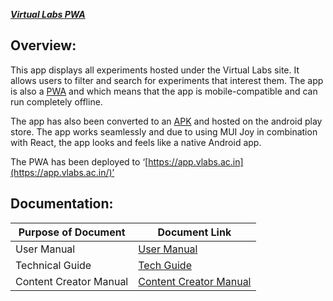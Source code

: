 **_<span style="text-decoration:underline;">Virtual Labs PWA</span>_**

## Overview:

This app displays all experiments hosted under the Virtual Labs site. It allows users to filter and search for experiments that interest them. The app is also a [PWA](https://en.wikipedia.org/wiki/Progressive_web_app) and which means that the app is mobile-compatible and can run completely offline.

The app has also been converted to an [APK](<https://www.techtarget.com/whatis/definition/APK-file-Android-Package-Kit-file-format#:~:text=An%20APK%20file%20(Android%20Package%20Kit%20file%20format)%20is%20the,Android%20operating%20system%20(OS).>) and hosted on the android play store. The app works seamlessly and due to using MUI Joy in combination with React, the app looks and feels like a native Android app.

The PWA has been deployed to ‘[https://app.vlabs.ac.in](https://app.vlabs.ac.in/)’

## Documentation:

| Purpose of Document    | Document Link                                              |
| ---------------------- | ---------------------------------------------------------- |
| User Manual            | [User Manual](./docs/user_manual.md)                       |
| Technical Guide        | [Tech Guide](./docs/tech_guide.md)                         |
| Content Creator Manual | [Content Creator Manual](./docs/content_creator_manual.md) |
